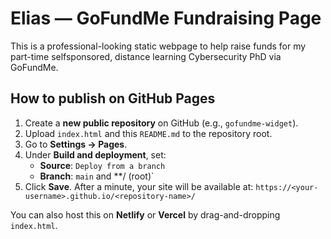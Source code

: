 
# Elias — GoFundMe Fundraising Page

This is a professional-looking static webpage to help raise funds for my part-time selfsponsored, distance learning Cybersecurity PhD via GoFundMe.

## How to publish on GitHub Pages

1. Create a **new public repository** on GitHub (e.g., `gofundme-widget`).
2. Upload `index.html` and this `README.md` to the repository root.
3. Go to **Settings → Pages**.
4. Under **Build and deployment**, set:
   - **Source**: `Deploy from a branch`
   - **Branch**: `main` and **/ (root)`
5. Click **Save**. After a minute, your site will be available at:
   `https://<your-username>.github.io/<repository-name>/`

You can also host this on **Netlify** or **Vercel** by drag-and-dropping `index.html`.
